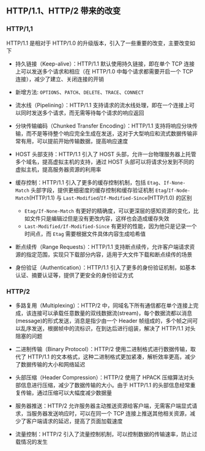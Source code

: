 ## HTTP/1.1、HTTP/2 带来的改变

### HTTP/1,1

HTTP/1.1 是相对于 HTTP/1.0 的升级版本，引入了一些重要的改变，主要改变如下

- 持久链接（Keep-alive）：HTTP/1.1 默认使用持久链接，即在单个 TCP 连接上可以发送多个请求和相应（在 HTTP/1.0 中每个请求都需要开启一个 TCP 连接），减少了建立、关闭连接的开销

- 新增方法: `OPTIONS`、`PATCH`、`DELETE`、`TRACE`、`CONNECT`

- 流水线（Pipelining）：HTTP/1.1 支持请求的流水线处理，即在一个连接上可以同时发送多个请求，而无需等待每个请求的响应返回

- 分块传输编码（Chunked Transfer Encoding）：HTTP/1.1 支持将响应分块传输，而不是等待整个响应完全生成在发送，这对于大型响应和流式数据传输非常有用，可以提前开始传输数据，提高响应速度

- HOST 头部支持：HTTP/1.1 引入了 HOST 头部，允许一台物理服务器上托管多个域名，提高虚拟主机的支持，通过 HOST 头部可以将请求分发到不同的虚拟主机，提高服务器资源的利用率

- 缓存控制：HTTP/1.1 引入了更多的缓存控制机制，包括 `Etag`、`If-None-Match` 头部字段，提供更细密度的缓存控制和缓存验证机制
  `Etag`/`If-Node-Match`(HTTP/1.1) 与 `Last-Modified`/`If-Modified-Since`(HTTP/1.0) 的区别

  - `Etag/If-None-Match` 有更好的精确度，可以更深层的感知资源的变化，比如文件只是编辑过但是没有更改内容，这样也会造成缓存失效
  - `Last-Modified/If-Modified-Since` 有更好的性能，因为他只是记录一个时间点，而 `Etag` 需要根据文件具体内容生成哈希值

- 断点续传（Range Requests）：HTTP/1.1 支持断点续传，允许客户端请求资源的指定范围，实现只下载部分内容，适用于大文件下载和断点续传的场景

- 身份验证（Authentication）：HTTP/1.1 引入了更多的身份验证机制，如基本认证、摘要认证等，提供了更安全的身份验证方式

### HTTP/2

- 多路复用（Multiplexing）：HTTP/2 中，同域名下所有通信都在单个连接上完成，该连接可以承载任意数量的双线数据流(stream)，每个数据流都以消息(message)的形式发送，消息是指少由一个 Header 帧组成的，多个帧之间可以乱序发送，根据帧中的流标识，在到达后进行组装，解决了 HTTP/1.1 对头阻塞的问题

- 二进制传输（Binary Protocol）：HTTP/2 使用二进制格式进行数据传输，取代了 HTTP/1.1 的文本格式，这种二进制格式更加紧凑，解析效率更高，减少了数据传输的大小和网络延迟

- 头部压缩（Header Compression）：HTTP/2 使用了 HPACK 压缩算法对头部信息进行压缩，减少了数据传输的大小。由于 HTTP/1.1 的头部信息经常重复传输，通过压缩可以大幅度减少数据量

- 服务器推送：HTTP/2 允许服务器主动推送资源给客户端，无需客户端显式请求，当服务器发送响应时，可以在同一个 TCP 连接上推送其他相关资源，减少了客户端请求的延迟，提高了页面加载速度

- 流量控制：HTTP/2 引入了流量控制机制，可以控制数据的传输速率，防止过载情况的发生
